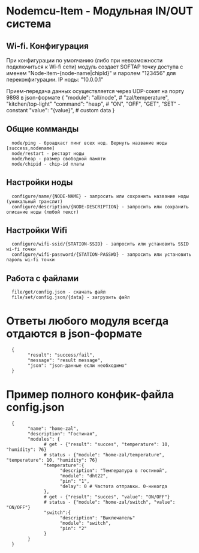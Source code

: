 # Nodemcu-Item - Модульная IN/OUT система 

## Wi-fi. Конфигурация
При конфигурации по умолчанию (либо при невозможности подключиться к Wi-fi сети) модуль создает SOFTAP точку доступа с именем "Node-item-{node-name|chipId}" и паролем "123456" для переконфигурации. IP ноды: "10.0.0.1"

Прием-передача данных осуществляется через UDP-сокет на порту 9898 в json-формате
      {
            "module": "all/node", # "zal/temperature", "kitchen/top-light"
            "command": "heap", # "ON", "OFF", "GET", "SET" - constant
            "value": "{value}",
            # custom data
      }

## Общие комманды
      node/ping - броадкаст пинг всех нод. Вернуть название ноды [success,nodename]
      node/restart - рестарт ноды
      node/heap - размер свободной памяти
      node/chipid - chip-id платы

## Настройки ноды
      configure/name/{NODE-NAME} - запросить или сохранить название ноды (уникальный транслит)
      configure/description/{NODE-DESCRIPTION} - запросить или сохранить описание ноды (любой текст)

## Настройки Wifi
      configure/wifi-ssid/{STATION-SSID} - запросить или установить SSID wi-fi точки
      configure/wifi-password/{STATION-PASSWD} - запросить или установить пароль wi-fi точки
      
## Работа с файлами
      file/get/config.json - скачать файл
      file/set/config.json/{data} - загрузить файл

# Ответы любого модуля всегда отдаются в json-формате
      {
            "result": "success/fail",
            "message": "result message",
            "json": "json-данные если необходимо"
      }

# Пример полного конфик-файла config.json
      {
            "name": "home-zal",
            "description": "Гостиная",
            "modules": {
                  # get - {"result": "succes", "temperature": 10, "humidity": 76}
                  # status - {"module": "home-zal/temperature", "temperature": 10, "humidity": 76}
                  "temperature":{
                        "description": "Температура в гостиной",
                        "module": "dht22",
                        "pin": "1",
                        "delay": 0 # Частота отправки. 0-никогда
                  },
                  # get - {"result": "succes", "value": "ON/OFF"}
                  # status - {"module": "home-zal/switch", "value": "ON/OFF"}
                  "switch":{
                        "description": "Выключатель"
                        "module": "switch",
                        "pin": "2"
                  }
            }
      }
